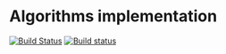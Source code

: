 # Algorithms implementation

[![Build Status](https://travis-ci.org/weisert/algorithms.svg?branch=master)](https://travis-ci.org/weisert/algorithms) [![Build status](https://ci.appveyor.com/api/projects/status/tuh0k3eo4xkwb8jq?svg=true)](https://ci.appveyor.com/project/weisert/algorithms)
